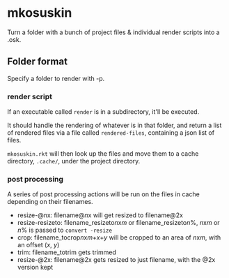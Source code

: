 # mkosuskin

Turn a folder with a bunch of project files & individual render scripts into a .osk.

## Folder format

Specify a folder to render with -p.

### render script

If an executable called `render` is in a subdirectory, it'll be executed.

It should handle the rendering of whatever is in that folder, and return a list of rendered files via a file called `rendered-files`, containing a json list of files.

`mkosuskin.rkt` will then look up the files and move them to a cache directory, `.cache/`, under the project directory.

### post processing

A series of post processing actions will be run on the files in cache depending on their filenames.

- resize-@nx: filename@*n*x will get resized to filename@2x
- resize-resizeto: filename_resizeto*n*x*m* or filename_resizeto*n*%, *n*x*m* or *n*% is passed to `convert -resize`
- crop: filename_tocrop*n*x*m*+*x*+*y* will be cropped to an area of *n*x*m*, with an offset (*x*, *y*)
- trim: filename_totrim gets trimmed
- resize-@2x: filename@2x gets resized to just filename, with the @2x version kept
